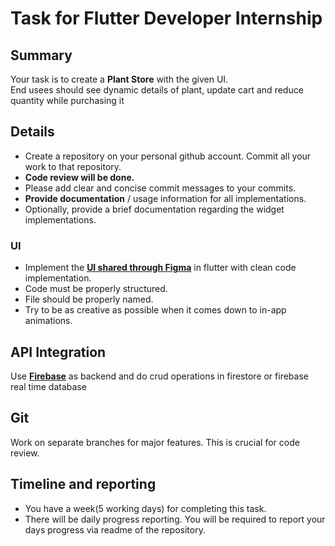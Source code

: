 # Task for Flutter Developer Internship

## Summary

Your task is to create a **Plant Store** with the given UI.  
End usees should see dynamic details of plant, update cart and reduce quantity while purchasing it

## Details

- Create a repository on your personal github account. Commit all your work to that repository.
- **Code review will be done.**  
- Please add clear and concise commit messages to your commits.  
- **Provide documentation** / usage information for all implementations.
- Optionally, provide a brief documentation regarding the widget implementations.  

### UI

- Implement the **[UI shared through Figma](https://www.figma.com/file/LoaFiB4LUQIbQFu67iaGi0/Plant-Shop---April-2020?node-id=0%3A1)** in flutter with clean code implementation.
- Code must be properly structured.
- File should be properly named.
- Try to be as creative as possible when it comes down to in-app animations.

## API Integration

Use **[Firebase](https://firebase.google.com/)** as backend and do crud operations in firestore or firebase real time database

## Git

Work on separate branches for major features. This is crucial for code review.

## Timeline and reporting

- You have a week(5 working days) for completing this task.  
- There will be daily progress reporting. You will be required to report your days progress via readme of the repository.  
